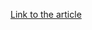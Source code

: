 [Link to the article](https://bleepingcomputer.com/news/security/ryuk-ransomware-stops-encrypting-linux-folders/)
